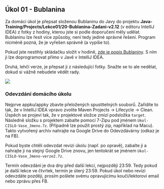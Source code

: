 Úkol 01 - Bublanina
-------------------

Za domácí úkol je přepsat složenou Bublaninu do Javy do projektu
**Java-Training/Projects/Lekce01/20-Bublanina-Zadani-v2.12** (v editoru IntelliJ IDEA) z fotky z hodiny, kterou jste si
podle doporučení měly udělat. Bublaninu lze řesit více způsoby, není tedy jediné správné řešení. Program nicméně pozná,
že je vyřešen správně (a vypíše to).

Pokud jste nestihly skládačku složit v hodině,
[zde je popis Bublaniny](Bublanina_pani_Weasleyove_v2.12-Java.pdf).
S ním ji lze doprogramovat přímo v Javě v IntelliJ IDEA.

Druhá, lehčí verze, je přepsat ji z následující fotky. Snažte se to ale nedělat, dokud si vážně nebudete vědět rady.

[![](ukol01-bublanina-fotka-nahled.jpg)](ukol01-bublanina-fotka.jpg)


### Odevzdání domácího úkolu

Nejprve appku/appky zbavte přeložených spustitelných souborů.
Zařídíte to tak, že v IntelliJ IDEA vpravo zvolíte
Maven Projects -> Lifecycle -> Clean.
Úspěch se projeví tak, že v projektové složce zmizí
podsložka `target`.
Následně složku s projektem
zabalte pomocí 7-Zipu pod jménem `Ukol-CISLO-Vase_Jmeno.7z`.
(Případně lze použít prostý zip, například na Macu).
Takto vytvořený archív nahrajte na Google Drive do Odevzdávárny (odkaz je na FB).

Pokud byste chtěli odevzdat revizi úkolu (např. po opravě),
zabalte ji a nahrajte ji na stejný Google Drive znovu,
jen tentokrát se jménem `Ukol-CISLO-Vase_Jmeno-verze2.7z`.

Termín odevzdání je dva dny před další lekcí, nejpozději 23:59.
Tedy pokud je další lekce ve čtvrtek, termín je úterý 23:59.
Pokud úkol nebo revizi odevzdáte později,
prosím pošlete svému opravujícímu kouči/lektorovi email nebo zprávu přes FB.
